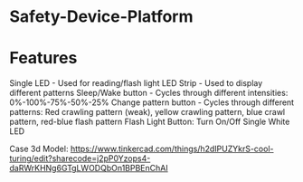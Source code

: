# Safety-Device-Platform

# Features
Single LED - Used for reading/flash light
LED Strip - Used to display different patterns
Sleep/Wake button - Cycles through different intensities: 0%-100%-75%-50%-25%
Change pattern button - Cycles through different patterns: Red crawling pattern (weak), yellow crawling pattern, blue crawl pattern, red-blue flash pattern
Flash Light Button: Turn On/Off Single White LED


Case 3d Model:
https://www.tinkercad.com/things/h2dIPUZYkrS-cool-turing/edit?sharecode=j2pP0Yzops4-daRWrKHNg6GTgLWODQbOn1BPBEnChAI
